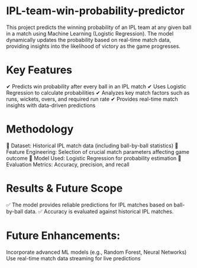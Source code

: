 # IPL-team-win-probability-predictor
This project predicts the winning probability of an IPL team at any given ball in a match using Machine Learning (Logistic Regression). The model dynamically updates the probability based on real-time match data, providing insights into the likelihood of victory as the game progresses.
# **Key Features**
✔ Predicts win probability after every ball in an IPL match
✔ Uses Logistic Regression to calculate probabilities
✔ Analyzes key match factors such as runs, wickets, overs, and required run rate
✔ Provides real-time match insights with data-driven predictions
# **Methodology**
🔹 Dataset: Historical IPL match data (including ball-by-ball statistics)
🔹 Feature Engineering: Selection of crucial match parameters affecting game outcome
🔹 Model Used: Logistic Regression for probability estimation
🔹 Evaluation Metrics: Accuracy, precision, and recall
# **Results & Future Scope**
✅ The model provides reliable predictions for IPL matches based on ball-by-ball data.
✅ Accuracy is evaluated against historical IPL matches.
# **Future Enhancements:**
Incorporate advanced ML models (e.g., Random Forest, Neural Networks)
Use real-time match data streaming for live predictions
